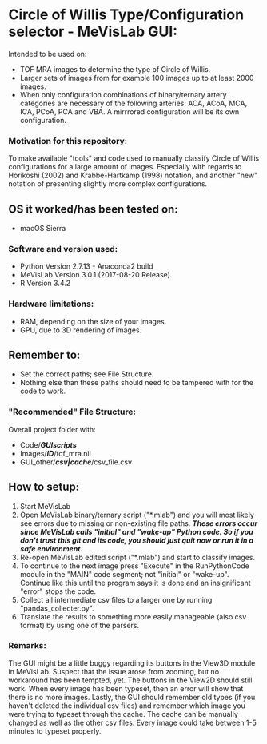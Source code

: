 # Circle of Willis Type/Configuration selector - MeVisLab GUI:

Intended to be used on:
- TOF MRA images to determine the type of Circle of Willis.
- Larger sets of images from for example 100 images up to at least 2000 images.
- When only configuration combinations of binary/ternary artery categories are necessary of the following arteries: ACA, ACoA, MCA, ICA, PCoA, PCA and VBA. A mirrrored configuration will be its own configuration.

### Motivation for this repository:
To make available "tools" and code used to manually classify Circle of Willis configurations for a large amount of images. Especially with regards to Horikoshi (2002) and Krabbe-Hartkamp (1998) notation, and another "new" notation of presenting slightly more complex configurations.

## OS it worked/has been tested on:
- macOS Sierra

### Software and version used:
- Python Version 2.7.13 - Anaconda2 build
- MeVisLab Version 3.0.1 (2017-08-20 Release)
- R Version 3.4.2

### Hardware limitations:
- RAM, depending on the size of your images.
- GPU, due to 3D rendering of images.

## Remember to:
- Set the correct paths; see File Structure.
- Nothing else than these paths should need to be tampered with for the code to work.

### "Recommended" File Structure:
Overall project folder with:
- Code/***GUIscripts***
- Images/***ID***/tof_mra.nii
- GUI_other/***csv|cache***/csv_file.csv

## How to setup:
1. Start MeVisLab
2. Open MeVisLab binary/ternary script ("*.mlab") and you will most likely see errors due to missing or non-existing file paths. ***These errors occur since MeVisLab calls "initial" and "wake-up" Python code. So if you don't trust this git and its code, you should just quit now or run it in a safe environment.***
3. Re-open MeVisLab edited script ("*.mlab") and start to classify images. 
4. To continue to the next image press "Execute" in the RunPythonCode module in the "MAIN" code segment; not "initial" or "wake-up". Continue like this until the program says it is done and an insignificant "error" stops the code.
5. Collect all intermediate csv files to a larger one by running "pandas_collecter.py".
6. Translate the results to something more easily manageable (also csv format) by using one of the parsers.

### Remarks:
The GUI might be a little buggy regarding its buttons in the View3D module in MeVisLab. Suspect that the issue arose from zooming, but no workaround has been tempted, yet. The buttons in the View2D should still work. When every image has been typeset, then an error will show that there is no more images. Lastly, the GUI should remember old types (if you haven't deleted the individual csv files) and remember which image you were trying to typeset through the cache. The cache can be manually changed as well as the other csv files. Every image could take between 1-5 minutes to typeset properly.
